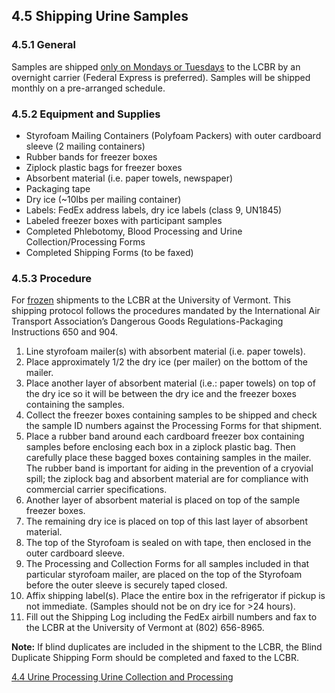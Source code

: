 ## 4.5 Shipping Urine Samples

### 4.5.1 General

Samples are shipped <u>only on Mondays or Tuesdays</u> to the LCBR by an overnight carrier (Federal Express is preferred).   Samples will be shipped monthly on a pre-arranged schedule.

### 4.5.2 Equipment and Supplies

* Styrofoam Mailing Containers (Polyfoam Packers) with outer cardboard sleeve (2 mailing containers)
* Rubber bands for freezer boxes
* Ziplock plastic bags for freezer boxes
* Absorbent material (i.e. paper towels, newspaper)
* Packaging tape
* Dry ice (~10lbs per mailing container)
* Labels:  FedEx address labels, dry ice labels (class 9, UN1845)
* Labeled freezer boxes with participant samples
* Completed Phlebotomy, Blood Processing and Urine Collection/Processing Forms
* Completed Shipping Forms (to be faxed)

### 4.5.3 Procedure

For <u>frozen</u> shipments to the LCBR at the University of Vermont. This shipping protocol follows the procedures mandated by the International Air Transport Association’s Dangerous Goods Regulations-Packaging Instructions 650 and 904.

1. Line styrofoam mailer(s) with absorbent material (i.e. paper towels).
2. Place approximately 1/2 the dry ice (per mailer) on the bottom of the mailer.
3. Place another layer of absorbent material (i.e.: paper towels) on top of the dry ice so it will be between the dry ice and the freezer boxes containing the samples.
4. Collect the freezer boxes containing samples to be shipped and check the sample ID numbers against the Processing Forms for that shipment.
5. Place a rubber band around each cardboard freezer box containing samples before enclosing each box in a ziplock plastic bag.  Then carefully place these bagged boxes containing samples in the mailer.  The rubber band is important for aiding in the prevention of a cryovial spill; the ziplock bag and absorbent material are for compliance with commercial carrier specifications.
6. Another layer of absorbent material is placed on top of the sample freezer boxes.
7. The remaining dry ice is placed on top of this last layer of absorbent material.
8. The top of the Styrofoam is sealed on with tape, then enclosed in the outer cardboard sleeve.
9. The Processing and Collection Forms for all samples included in that particular styrofoam mailer, are placed on the top of the Styrofoam before the outer sleeve is securely taped closed.
10. Affix shipping label(s).  Place the entire box in the refrigerator if pickup is not immediate. (Samples should not be on dry ice for >24 hours).
11. Fill out the Shipping Log including the FedEx airbill numbers and fax to the LCBR at the University of Vermont at (802) 656-8965.

<div class="bs-callout bs-callout-info">
  <p>
    <strong>Note:</strong>
    If blind duplicates are included in the shipment to the LCBR, the Blind Duplicate Shipping Form should be completed and faxed to the LCBR.
  </p>
</div>


<div class="center">
<div class="btn-group">
  <a href=":pages_path:/manuals/urine-collection-processing/4-04-urine-processing.md" class="btn btn-default">
    <span class="glyphicon glyphicon-chevron-left"></span>
    4.4 Urine Processing
  </a>

  <a href=":pages_path:/manuals/urine-collection-processing" class="btn btn-default">
    <span class="glyphicon glyphicon-chevron-up"></span>
    Urine Collection and Processing
  </a>
</div>
</div>
